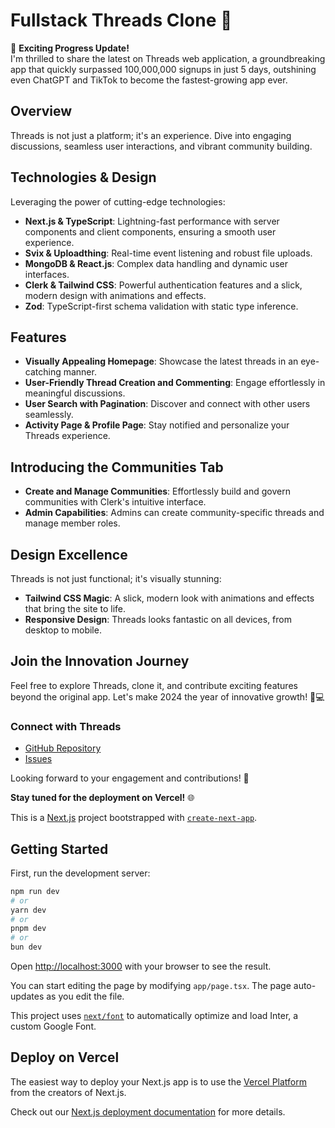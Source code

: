 # Fullstack Threads Clone 🏡

🚀 **Exciting Progress Update!**  
I'm thrilled to share the latest on Threads web application, a groundbreaking app that quickly surpassed 100,000,000 signups in just 5 days, outshining even ChatGPT and TikTok to become the fastest-growing app ever.

## Overview

Threads is not just a platform; it's an experience. Dive into engaging discussions, seamless user interactions, and vibrant community building.

## Technologies & Design

Leveraging the power of cutting-edge technologies:
- **Next.js & TypeScript**: Lightning-fast performance with server components and client components, ensuring a smooth user experience.
- **Svix & Uploadthing**: Real-time event listening and robust file uploads.
- **MongoDB & React.js**: Complex data handling and dynamic user interfaces.
- **Clerk & Tailwind CSS**: Powerful authentication features and a slick, modern design with animations and effects.
- **Zod**: TypeScript-first schema validation with static type inference.

## Features

- **Visually Appealing Homepage**: Showcase the latest threads in an eye-catching manner.
- **User-Friendly Thread Creation and Commenting**: Engage effortlessly in meaningful discussions.
- **User Search with Pagination**: Discover and connect with other users seamlessly.
- **Activity Page & Profile Page**: Stay notified and personalize your Threads experience.

## Introducing the Communities Tab

- **Create and Manage Communities**: Effortlessly build and govern communities with Clerk's intuitive interface.
- **Admin Capabilities**: Admins can create community-specific threads and manage member roles.

## Design Excellence

Threads is not just functional; it's visually stunning:
- **Tailwind CSS Magic**: A slick, modern look with animations and effects that bring the site to life.
- **Responsive Design**: Threads looks fantastic on all devices, from desktop to mobile.

## Join the Innovation Journey

Feel free to explore Threads, clone it, and contribute exciting features beyond the original app. Let's make 2024 the year of innovative growth! 🌟💻

### Connect with Threads

- [GitHub Repository](https://github.com/Agadafrancis/threads)
- [Issues](https://github.com/Agadafrancis/threads/issues)

Looking forward to your engagement and contributions! 🚀

**Stay tuned for the deployment on Vercel!** 🌐




This is a [Next.js](https://nextjs.org/) project bootstrapped with [`create-next-app`](https://github.com/vercel/next.js/tree/canary/packages/create-next-app).

## Getting Started

First, run the development server:

```bash
npm run dev
# or
yarn dev
# or
pnpm dev
# or
bun dev
```

Open [http://localhost:3000](http://localhost:3000) with your browser to see the result.

You can start editing the page by modifying `app/page.tsx`. The page auto-updates as you edit the file.

This project uses [`next/font`](https://nextjs.org/docs/basic-features/font-optimization) to automatically optimize and load Inter, a custom Google Font.


## Deploy on Vercel

The easiest way to deploy your Next.js app is to use the [Vercel Platform](https://vercel.com/new?utm_medium=default-template&filter=next.js&utm_source=create-next-app&utm_campaign=create-next-app-readme) from the creators of Next.js.

Check out our [Next.js deployment documentation](https://nextjs.org/docs/deployment) for more details.
